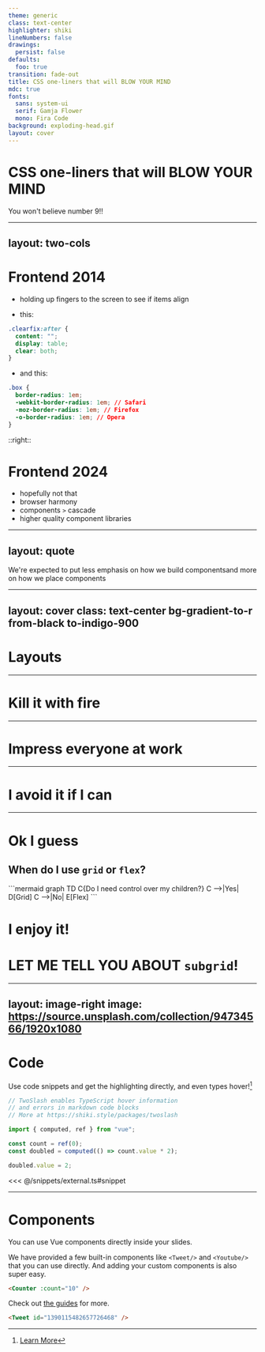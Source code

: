 ```yaml
---
theme: generic
class: text-center
highlighter: shiki
lineNumbers: false
drawings:
  persist: false
defaults:
  foo: true
transition: fade-out
title: CSS one-liners that will BLOW YOUR MIND
mdc: true
fonts:
  sans: system-ui
  serif: Gamja Flower
  mono: Fira Code
background: exploding-head.gif
layout: cover
---
```

<h1 class="text-balance"><span class="font-black [text-shadow:_2px_2px_4px_black]">CSS one-liners that will</span> <span class="bg-gradient-to-r from-red-500 via-indigo-500 to-red-500 inline-block text-transparent bg-clip-text">BLOW YOUR MIND</span></h1>

<p class="text-2xl">You won't believe number 9!!</p>


---
layout: two-cols
---
<h1>Frontend <span class="text-indigo-500">2014</span></h1>


<v-click>

- holding up fingers to the screen to see if items align

</v-click>

<v-click>

- this:

```css
.clearfix:after {
  content: "";
  display: table;
  clear: both;
}
```
</v-click>

<v-click>

- and this:

```css
.box {
  border-radius: 1em;
  -webkit-border-radius: 1em; // Safari
  -moz-border-radius: 1em; // Firefox
  -o-border-radius: 1em; // Opera
}
```
</v-click>


::right::
<v-click>

<h1>Frontend <span class="text-indigo-500">2024</span></h1>
</v-click>

<v-clicks>

- hopefully not that
- browser harmony
- components `>` cascade
- higher quality component libraries

</v-clicks>

---
layout: quote
---
<div class="grid gap-2 align-center">We're expected to put less emphasis on how we <span> <span class="text-indigo-500 py-1">build</span> components</span>and more on how we <span><span class="text-indigo-500 py-1">place</span> components </span></div>


---
layout: cover
class: text-center bg-gradient-to-r from-black to-indigo-900
---

# Layouts

---

# Kill it with fire

---


# Impress everyone at work


---

# I avoid it if I can


---

# Ok I guess

## When do I use `grid` or `flex`?

<div v-click class="grid place-items-center">
```mermaid
graph TD
C{Do I need control over my children?}
C -->|Yes| D[Grid]
C -->|No| E[Flex]
```
</div>


# I enjoy it!


# LET ME TELL YOU ABOUT `subgrid`!



---
layout: image-right
image: https://source.unsplash.com/collection/94734566/1920x1080
---

# Code

Use code snippets and get the highlighting directly, and even types hover![^1]

```ts {all|5|7|7-8|10|all} twoslash
// TwoSlash enables TypeScript hover information
// and errors in markdown code blocks
// More at https://shiki.style/packages/twoslash

import { computed, ref } from "vue";

const count = ref(0);
const doubled = computed(() => count.value * 2);

doubled.value = 2;
```

<arrow v-click="[4, 5]" x1="350" y1="310" x2="195" y2="334" color="#953" width="2" arrowSize="1" />

<!-- This allow you to embed external code blocks -->

<<< @/snippets/external.ts#snippet

<!-- Footer -->

[^1]: [Learn More](https://sli.dev/guide/syntax.html#line-highlighting)

<!-- Inline style -->
<style>
.footnotes-sep {
  @apply mt-5 opacity-10;
}
.footnotes {
  @apply text-sm opacity-75;
}
.footnote-backref {
  display: none;
}
</style>

---

# Components

<div grid="~ cols-2 gap-4">
<div>

You can use Vue components directly inside your slides.

We have provided a few built-in components like `<Tweet/>` and `<Youtube/>` that you can use directly. And adding your custom components is also super easy.

```html
<Counter :count="10" />
```

<!-- ./components/Counter.vue -->
<Counter :count="10" m="t-4" />

Check out [the guides](https://sli.dev/builtin/components.html) for more.

</div>
<div>

```html
<Tweet id="1390115482657726468" />
```

<Tweet id="1390115482657726468" scale="0.65" />

</div>
</div>

<!--
Presenter note with **bold**, *italic*, and ~~striked~~ text.

Also, HTML elements are valid:
<div class="flex w-full">
  <span style="flex-grow: 1;">Left content</span>
  <span>Right content</span>
</div>
-->
